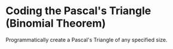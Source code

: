 # Coding the Pascal's Triangle (Binomial Theorem)
  Programmatically create a Pascal's Triangle of any specified size.
